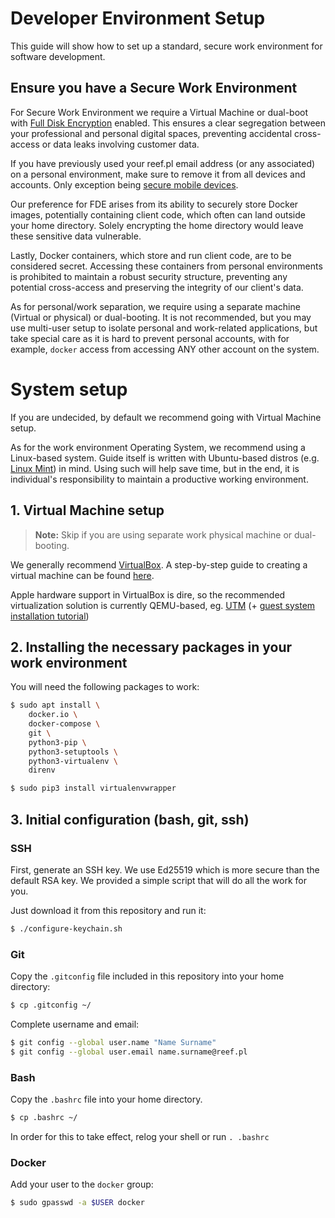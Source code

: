 # Developer Environment Setup

This guide will show how to set up a standard, secure work environment for software development.

## Ensure you have a Secure Work Environment

For Secure Work Environment we require a Virtual Machine or dual-boot with [Full Disk Encryption](Storage_Encryption.md#full-disk-encryption) enabled.
This ensures a clear segregation between your professional and personal digital spaces, preventing accidental cross-access or data leaks involving customer data.

If you have previously used your reef.pl email address (or any associated) on a personal environment, make sure to remove it from all devices and accounts.
Only exception being [secure mobile devices](../README.md#storage-encryption-and-secure-work-environment).

Our preference for FDE arises from its ability to securely store Docker images, potentially containing client code, which often can land outside your home directory.
Solely encrypting the home directory would leave these sensitive data vulnerable.

Lastly, Docker containers, which store and run client code, are to be considered secret.
Accessing these containers from personal environments is prohibited to maintain a robust security structure, preventing any potential cross-access and preserving the integrity of our client's data.

As for personal/work separation, we require using a separate machine (Virtual or physical) or dual-booting.
It is not recommended, but you may use multi-user setup to isolate personal and work-related applications, but take special care as it is hard to prevent personal accounts, with for example, `docker` access from accessing ANY other account on the system.

# System setup

If you are undecided, by default we recommend going with Virtual Machine setup.

As for the work environment Operating System, we recommend using a Linux-based system.
Guide itself is written with Ubuntu-based distros (e.g. [Linux Mint](https://www.linuxmint.com/download.php)) in mind.
Using such will help save time, but in the end, it is individual's responsibility to maintain a productive working environment.

## 1. Virtual Machine setup

> **Note:** Skip if you are using separate work physical machine or dual-booting.

We generally recommend [VirtualBox](https://www.virtualbox.org/).
A step-by-step guide to creating a virtual machine can be found [here](VirtualBox.md).

Apple hardware support in VirtualBox is dire, so the recommended virtualization solution is currently QEMU-based, eg.
[UTM](https://getutm.app/) (+ [guest system installation tutorial](https://www.youtube.com/watch?v=O19mv1pe76M))

## 2. Installing the necessary packages in your work environment

You will need the following packages to work:

```bash
$ sudo apt install \
	docker.io \
	docker-compose \
	git \
	python3-pip \
	python3-setuptools \
	python3-virtualenv \
	direnv
```

```bash
$ sudo pip3 install virtualenvwrapper
```

## 3. Initial configuration (bash, git, ssh)

### SSH

First, generate an SSH key.
We use Ed25519 which is more secure than the default RSA key.
We provided a simple script that will do all the work for you.

Just download it from this repository and run it:

```bash
$ ./configure-keychain.sh
```

### Git

Copy the `.gitconfig` file included in this repository into your home directory:

```bash
$ cp .gitconfig ~/
```

Complete username and email:

```bash
$ git config --global user.name "Name Surname"
$ git config --global user.email name.surname@reef.pl
```

### Bash

Copy the `.bashrc` file into your home directory.

```bash
$ cp .bashrc ~/
```

In order for this to take effect, relog your shell or run `. .bashrc`

### Docker

Add your user to the `docker` group:

```bash
$ sudo gpasswd -a $USER docker
```
